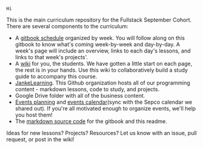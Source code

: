 	Hi

This is the main curriculum repository for the Fullstack September Cohort.  
There are several components to the curriculum:
* A [gitbook schedule](https://eliumacademy.github.io/Sepco/) organized by week.  You will follow along on this gitbook to know what's coming week-by-week and day-by-day.  A week's page will include an overview, links to each day's lessons, and links to that week's projects'.
* A [wiki](https://github.com/EliumAcademy/Sepco/wiki) for you, the students.  We have gotten a little start on each page, the rest is in your hands. Use this wiki to collaboratively build a study guide to accompany this course.
* [JankeLearning](https://github.com/jankeLearning). This Github organization hosts all of our programming content - markdown lessons, code to study, and projects.
* Google Drive folder with all of the business content. 
* [Events planning](https://github.com/EliumAcademy/Sepco/projects/1?) and [events calendar](https://www.google.com/calendar)(sync with the Sepco calendar we shared out).  If you're all motivated enough to organize events, we'll help you host them!  
* The [markdown source code](https://github.com/EliumAcademy/Sepco/tree/master) for the gitbook and this readme. 
 
Ideas for new lessons?  Projects? Resources?  Let us know with an issue, pull request, or post in the wiki!